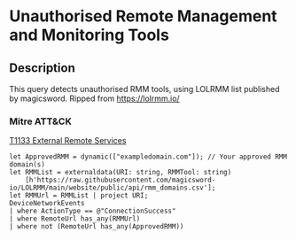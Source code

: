 # Unauthorised Remote Management and Monitoring Tools

## Description
This query detects unauthorised RMM tools, using LOLRMM list published by magicsword. Ripped from https://lolrmm.io/

### Mitre ATT&CK

[T1133 External Remote Services](https://attack.mitre.org/techniques/T1133/)

```KQL
let ApprovedRMM = dynamic(["exampledomain.com"]); // Your approved RMM domain(s)
let RMMList = externaldata(URI: string, RMMTool: string)
    [h'https://raw.githubusercontent.com/magicsword-io/LOLRMM/main/website/public/api/rmm_domains.csv'];
let RMMUrl = RMMList | project URI;
DeviceNetworkEvents
| where ActionType == @"ConnectionSuccess"
| where RemoteUrl has_any(RMMUrl)
| where not (RemoteUrl has_any(ApprovedRMM))